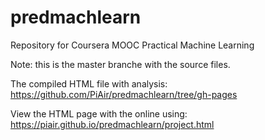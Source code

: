 predmachlearn
=============

Repository for Coursera MOOC Practical Machine Learning


Note: this is the master branche with the source files.

The  compiled HTML file with analysis: https://github.com/PiAir/predmachlearn/tree/gh-pages

View the HTML page with the online using: https://piair.github.io/predmachlearn/project.html
